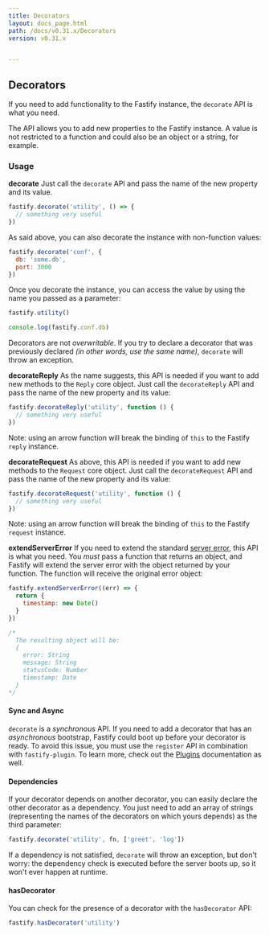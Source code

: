 ```yaml
---
title: Decorators
layout: docs_page.html
path: /docs/v0.31.x/Decorators
version: v0.31.x


---
```


## Decorators

If you need to add functionality to the Fastify instance, the `decorate` API is what you need.

The API allows you to add new properties to the Fastify instance. A value is not restricted to a function and could also be an object or a string, for example.

<a name="usage"></a>
### Usage
<a name="decorate"></a>
**decorate**
Just call the `decorate` API and pass the name of the new property and its value.
```js
fastify.decorate('utility', () => {
  // something very useful
})
```

As said above, you can also decorate the instance with non-function values:
```js
fastify.decorate('conf', {
  db: 'some.db',
  port: 3000
})
```

Once you decorate the instance, you can access the value by using the name you passed as a parameter:
```js
fastify.utility()

console.log(fastify.conf.db)
```

Decorators are not *overwritable*. If you try to declare a decorator that was previously declared *(in other words, use the same name)*, `decorate` will throw an exception.

<a name="decorate-reply"></a>
**decorateReply**
As the name suggests, this API is needed if you want to add new methods to the `Reply` core object. Just call the `decorateReply` API and pass the name of the new property and its value:
```js
fastify.decorateReply('utility', function () {
  // something very useful
})
```

Note: using an arrow function will break the binding of `this` to the Fastify `reply` instance.

<a name="decorate-request"></a>
**decorateRequest**
As above, this API is needed if you want to add new methods to the `Request` core object. Just call the `decorateRequest` API and pass the name of the new property and its value:
```js
fastify.decorateRequest('utility', function () {
  // something very useful
})
```

Note: using an arrow function will break the binding of `this` to the Fastify `request` instance.

<a name="extend-server-error"></a>
**extendServerError**
If you need to extend the standard [server error](/docs/v0.31.x/Reply#errors), this API is what you need. You *must* pass a function that returns an object, and Fastify will extend the server error with the object returned by your function. The function will receive the original error object:
```js
fastify.extendServerError((err) => {
  return {
    timestamp: new Date()
  }
})

/*
  The resulting object will be:
  {
    error: String
    message: String
    statusCode: Number
    timestamp: Date
  }
*/
```

<a name="sync-async"></a>
#### Sync and Async
`decorate` is a *synchronous* API. If you need to add a decorator that has an *asynchronous* bootstrap, Fastify could boot up before your decorator is ready. To avoid this issue, you must use the `register` API in combination with `fastify-plugin`. To learn more, check out the [Plugins](/docs/v0.31.x/Plugins) documentation as well.

<a name="dependencies"></a>
#### Dependencies
If your decorator depends on another decorator, you can easily declare the other decorator as a dependency. You just need to add an array of strings (representing the names of the decorators on which yours depends) as the third parameter:
```js
fastify.decorate('utility', fn, ['greet', 'log'])
```

If a dependency is not satisfied, `decorate` will throw an exception, but don't worry: the dependency check is executed before the server boots up, so it won't ever happen at runtime.

<a name="has-decorator"></a>
#### hasDecorator
You can check for the presence of a decorator with the `hasDecorator` API:
```js
fastify.hasDecorator('utility')
```
